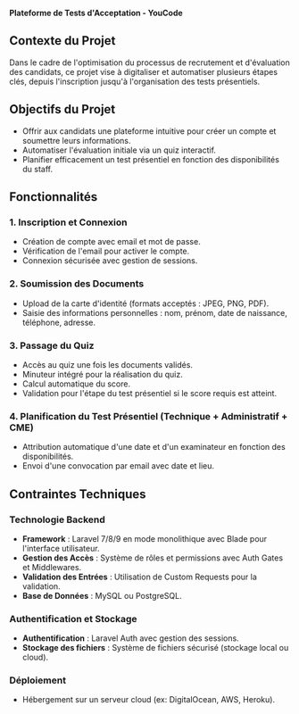 **Plateforme de Tests d'Acceptation - YouCode**

## Contexte du Projet
Dans le cadre de l'optimisation du processus de recrutement et d'évaluation des candidats, ce projet vise à digitaliser et automatiser plusieurs étapes clés, depuis l'inscription jusqu'à l'organisation des tests présentiels.

## Objectifs du Projet
- Offrir aux candidats une plateforme intuitive pour créer un compte et soumettre leurs informations.
- Automatiser l'évaluation initiale via un quiz interactif.
- Planifier efficacement un test présentiel en fonction des disponibilités du staff.

## Fonctionnalités
### 1. Inscription et Connexion
- Création de compte avec email et mot de passe.
- Vérification de l'email pour activer le compte.
- Connexion sécurisée avec gestion de sessions.

### 2. Soumission des Documents
- Upload de la carte d'identité (formats acceptés : JPEG, PNG, PDF).
- Saisie des informations personnelles : nom, prénom, date de naissance, téléphone, adresse.

### 3. Passage du Quiz
- Accès au quiz une fois les documents validés.
- Minuteur intégré pour la réalisation du quiz.
- Calcul automatique du score.
- Validation pour l'étape du test présentiel si le score requis est atteint.

### 4. Planification du Test Présentiel (Technique + Administratif + CME)
- Attribution automatique d'une date et d'un examinateur en fonction des disponibilités.
- Envoi d'une convocation par email avec date et lieu.

## Contraintes Techniques
### **Technologie Backend**
- **Framework** : Laravel 7/8/9 en mode monolithique avec Blade pour l'interface utilisateur.
- **Gestion des Accès** : Système de rôles et permissions avec Auth Gates et Middlewares.
- **Validation des Entrées** : Utilisation de Custom Requests pour la validation.
- **Base de Données** : MySQL ou PostgreSQL.

### **Authentification et Stockage**
- **Authentification** : Laravel Auth avec gestion des sessions.
- **Stockage des fichiers** : Système de fichiers sécurisé (stockage local ou cloud).

### **Déploiement**
- Hébergement sur un serveur cloud (ex: DigitalOcean, AWS, Heroku).

